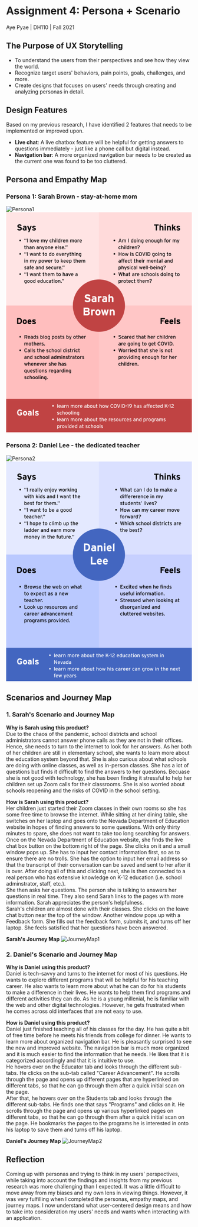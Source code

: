 # Assignment 4: Persona + Scenario
Aye Pyae | DH110 | Fall 2021

## The Purpose of UX Storytelling
- To understand the users from their perspectives and see how they view the world.
- Recognize target users' behaviors, pain points, goals, challenges, and more.
- Create designs that focuses on users' needs through creating and analyzing personas in detail.

## Design Features
Based on my previous research, I have identified 2 features that needs to be implemented or improved upon.
- **Live chat**: A live chatbox feature will be helpful for getting answers to questions immediately - just like a phone call but digital instead.
- **Navigation bar**: A more organized navigation bar needs to be created as the current one was found to be too cluttered.

## Persona and Empathy Map
### **Persona 1: Sarah Brown - stay-at-home mom**

![Persona1](https://user-images.githubusercontent.com/91553011/138891357-aba2c7a9-1d24-4255-aed4-f5c7c611afe3.png)
![SarahEmpathyMap](EmpathyMap1.png)

### **Persona 2: Daniel Lee - the dedicated teacher** 

![Persona2](https://user-images.githubusercontent.com/91553011/138891674-86bb229b-3ba9-4f9a-b75b-1ad6badb6643.png)
![DanielEmpathyMap](EmpathyMap2.png)

## Scenarios and Journey Map
### 1. Sarah's Scenario and Journey Map
**Why is Sarah using this product?**  
Due to the chaos of the pandemic, school districts and school administrators cannot answer phone calls as they are not in their offices. Hence, she needs to turn to the internet to look for her answers. As her both of her children are still in elementary school, she wants to learn more about the education system beyond that. She is also curious about what schools are doing with online classes, as well as in-person classes. She has a lot of questions but finds it difficult to find the answers to her questions. Becuase she is not good with technology, she has been finding it stressful to help her children set up Zoom calls for their classrooms. She is also worried about schools reopening and the risks of COVID in the school setting.

**How is Sarah using this product?**  
Her children just started their Zoom classes in their own rooms so she has some free time to browse the internet. While sitting at her dining table, she switches on her laptop and goes onto the Nevada Department of Education website in hopes of finding answers to some questions. With only thirty minutes to spare, she does not want to take too long searching for answers.  
Once on the Nevada Department of Education website, she finds the live chat box button on the bottom right of the page. She clicks on it and a small window pops up. She has to input her contact information first, so as to ensure there are no trolls. She has the option to input her email address so that the transcript of their conversation can be saved and sent to her after it is over. After doing all of this and clicking next, she is then connected to a real person who has extensive knowledge on K-12 education (i.e. school adminstrator, staff, etc.).    
She then asks her questions. The person she is talking to answers her questions in real time. They also send Sarah links to the pages with more information. Sarah appreciates the person's helpfulness.  
Sarah's children are almost done with their classes. She clicks on the leave chat button near the top of the window. Another window pops up with a Feedback form. 
She fills out the feedback form, submits it, and turns off her laptop. She feels satisfied that her questions have been answered. 

**Sarah's Journey Map**
![JourneyMap1](https://user-images.githubusercontent.com/91553011/138904131-2d0a7d39-4fd9-4584-9051-e32998c3770e.png)


### 2. Daniel's Scenario and Journey Map
**Why is Daniel using this product?**  
Daniel is tech-savvy and turns to the internet for most of his questions. He wants to explore different programs that will be helpful for his teaching career. He also wants to learn more about what he can do for his students to make a difference in their lives. He wants to help them find programs and different activities they can do. As he is a young millenial, he is familiar with the web and other digital technologies. However, he gets frustrated when he comes across old interfaces that are not easy to use.

**How is Daniel using this product?**  
Daniel just finished teaching all of his classes for the day. He has quite a bit of free time before he meets his friends from college for dinner. He wants to learn more about organized navigation bar. He is pleasantly surprised to see the new and improved website. The navigation bar is much more organized and it is much easier to find the information that he needs. He likes that it is categorized accordingly and that it is intuitive to use.  
He hovers over on the Educator tab and looks through the different sub-tabs. He clicks on the sub-tab called "Career Advancement". He scrolls through the page and opens up different pages that are hyperlinked on different tabs, so that he can go through them after a quick initial scan on the page.  
After that, he hovers over on the Students tab and looks through the different sub-tabs. He finds one that says "Programs" and clicks on it. He scrolls through the page and opens up various hyperlinked pages on different tabs, so that he can go through them after a quick initial scan on the page. 
He bookmarks the pages to the programs he is interested in onto his laptop to save them and turns off his laptop.

**Daniel's Journey Map**
![JourneyMap2](https://user-images.githubusercontent.com/91553011/138904148-b4c50086-c419-4c23-9895-bcc6a4144024.png)

## Reflection
Coming up with personas and trying to think in my users' perspectives, while taking into account the findings and insights from my previous research was more challenging than I expected. It was a little difficult to move away from my biases and my own lens in viewing things. However, it was very fulfilling when I completed the personas, empathy maps, and journey maps. I now understand what user-centered design means and how to take into consideration my users' needs and wants when interacting with an application.
